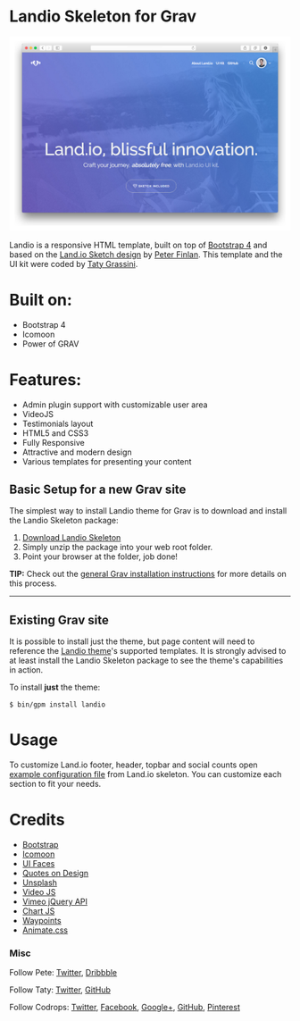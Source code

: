 # Landio Skeleton for Grav

![Landio](assets/readme_1.png)

Landio is a responsive HTML template, built on top of [Bootstrap 4](http://v4-alpha.getbootstrap.com/) and based on the [Land.io Sketch design](http://tympanus.net/codrops/2015/09/16/freebie-land-io-ui-kit-landing-page-design-sketch/) by [Peter Finlan](http://peterfinlan.com/). This template and the UI kit were coded by [Taty Grassini](http://tatygrassini.github.io/).

# Built on:

* Bootstrap 4
* Icomoon
* Power of GRAV

# Features:

* Admin plugin support with customizable user area
* VideoJS
* Testimonials layout
* HTML5 and CSS3
* Fully Responsive
* Attractive and modern design
* Various templates for presenting your content

## Basic Setup for a new Grav site

The simplest way to install Landio theme for Grav is to download and install the Landio Skeleton package:

1. [Download Landio Skeleton](http://getgrav.org/downloads/skeletons#extras)
2. Simply unzip the package into your web root folder.
3. Point your browser at the folder, job done!

**TIP:** Check out the [general Grav installation instructions](http://learn.getgrav.org/basics/installation) for more details on this process.

---

## Existing Grav site

It is possible to install just the theme, but page content will need to reference the [Landio theme](https://github.com/getgrav/grav-theme-landio)'s supported templates.  It is strongly advised to at least install the Landio Skeleton package to see the theme's capabilities in action.

To install  **just** the theme:

```
$ bin/gpm install landio
```

# Usage

To customize Land.io footer, header, topbar and social counts open [example configuration file](https://github.com/getgrav/grav-skeleton-landio-site/blob/develop/config/site.yaml) from Land.io skeleton. You can customize each section to fit your needs.

# Credits

*   [Bootstrap](http://getbootstrap.com/)
*   [Icomoon](https://icomoon.io/)
*   [UI Faces](http://uifaces.com/)
*   [Quotes on Design](http://quotesondesign.com/)
*   [Unsplash](https://unsplash.com/)
*   [Video JS](http://videojs.com/)
*   [Vimeo jQuery API](https://github.com/jrue/Vimeo-jQuery-API)
*   [Chart JS](http://www.chartjs.org/)
*   [Waypoints](https://github.com/imakewebthings/waypoints)
*   [Animate.css](https://daneden.github.io/animate.css/)

### Misc

Follow Pete: [Twitter](https://twitter.com/peterfinlan), [Dribbble](http://www.dribbble.com/peterfinlan)

Follow Taty: [Twitter](https://twitter.com/tatygrassini), [GitHub](https://github.com/tatygrassini)

Follow Codrops: [Twitter](http://www.twitter.com/codrops), [Facebook](http://www.facebook.com/pages/Codrops/159107397912), [Google+](https://plus.google.com/101095823814290637419), [GitHub](https://github.com/codrops), [Pinterest](http://www.pinterest.com/codrops/)
